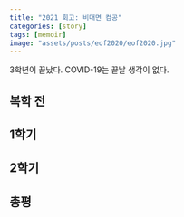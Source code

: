 ```yaml
---
title: "2021 회고: 비대면 컴공"
categories: [story]
tags: [memoir]
image: "assets/posts/eof2020/eof2020.jpg"
---
```


3학년이 끝났다. COVID-19는 끝날 생각이 없다.

## 복학 전

## 1학기

## 2학기

## 총평
